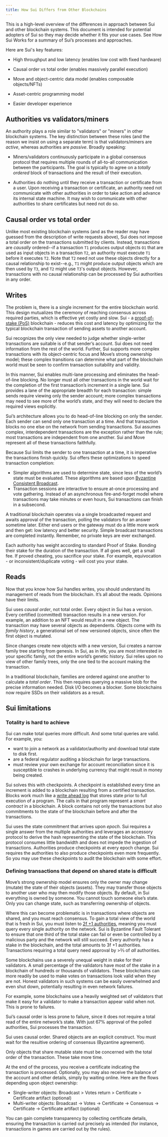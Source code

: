 ```yaml
---
title: How Sui Differs from Other Blockchains
---
```


This is a high-level overview of the differences in approach between Sui and other blockchain systems. This document is intended for potential adopters of Sui so they may decide whether it fits your use cases. See How Sui Works for a summary of Sui’s processes and approaches.

Here are Sui's key features:

- High throughput and low latency (enables low cost with fixed hardware)

- Causal order vs total order (enables massively parallel execution)

- Move and object-centric data model (enables composable objects/NFTs)

- Asset-centric programming model

- Easier developer experience


## Authorities vs validators/miners

An authority plays a role similar to "validators" or "miners" in other blockchain systems. The key distinction between these roles (and the reason we insist on using a separate term) is that validators/miners are *active*, whereas authorities are *passive*. Broadly speaking:

* Miners/validators continuously participate in a global consensus protocol that requires multiple rounds of all-to-all communication between the participants. The goal is typically to agree on a *totally ordered* block of transactions and the result of their execution.

* Authorities do nothing until they receive a transaction or certificate from a user. Upon receiving a transaction or certificate, an authority need not communicate with other authorities in order to take action and advance its internal state machine. It may wish to communicate with other authorities to share certificates but need not do so.

## Causal order vs total order

Unlike most existing blockchain systems (and as the reader may have guessed from the description of write requests above), Sui does not impose a total order on the transactions submitted by clients. Instead, transactions are *causally* ordered--if a transaction `T1` produces output objects `O1` that are used as input objects in a transaction `T2`, an authority must execute `T1` before it executes `T2`. Note that `T2` need not use these objects directly for a causal relationship to exist--e.g., `T1` might produce output objects which are then used by `T3`, and `T2` might use `T3`'s output objects. However, transactions with no causal relationship can be processed by Sui authorities in any order.

## Writes

The problem is, there is a single increment for the entire blockchain world. This design mutualizes the ceremony of reaching consensus across required parties, which is effective yet costly and slow. Sui - a [proof-of-stake (PoS)](https://en.wikipedia.org/wiki/Proof_of_stake) blockchain - reduces this cost and latency by optimizing for the typical blockchain transaction of sending assets to another account.

Sui recognizes the only view needed to judge whether single-writer transactions are suitable is of that sender’s account. Sui does not need information from the rest of the world. Further, Sui supports more complex transactions with its object-centric focus and Move’s strong ownership model; these complex transitions can determine what part of the blockchain world must be seen to confirm transaction suitability and validity.

In this manner, Sui enables multi-lane processing and eliminates the head-of-line blocking. No longer must all other transactions in the world wait for the completion of the first transaction’s increment in a single lane. Sui provides a lane of the appropriate breadth for each transaction: simple sends require viewing only the sender account; more complex transactions may need to see more of the world’s state, and they will need to declare the required views explicitly.

Sui’s architecture allows you to do head-of-line blocking on only the sender. Each sender can send only one transaction at a time. And that transaction blocks no one else on the network from sending transactions. Sui assumes complex, interdependent transactions are the exception rather than the rule; most transactions are independent from one another. Sui and Move represent all of these transactions faithfully.

Because Sui limits the sender to one transaction at a time, it is imperative the transactions finish quickly. Sui offers these optimizations to speed transaction completion:

* Simpler algorithms are used to determine state, since less of the world’s state must be evaluated. These algorithms are based upon [Byzantine Consistent Broadcast](https://www.bc.edu/content/dam/bc1/schools/mcas/cs/pdf/honors-thesis/Thesis_Yifan-Zhang.pdf).
* Transaction sessions are interactive to ensure at-once processing and vote gathering. Instead of an asynchronous fire-and-forget model where transactions may take minutes or even hours, Sui transactions can finish in a subsecond.

A traditional blockchain operates via a single broadcasted request and awaits approval of the transaction, polling the validators for an answer sometime later. Either end users or the gateway must do a little more work and then get: low latency and better security. Simple broadcast transactions are completed instantly. Remember, no private keys are ever exchanged.

Each authority has weight according to standard Proof of Stake. Bonding their stake for the duration of the transaction. If all goes well, get a small fee. If proved cheating, you sacrifice your stake. For example, equivocation  - or inconsistent/duplicate voting - will cost you your stake.

## Reads

Now that you know how Sui handles writes, you should understand its management of reads from the blockchain. It’s all about the reads. Opinions have their limits.

Sui uses *causal order*, not total order. Every object in Sui has a version. Every certified (committed) transaction results in a new version. For example, an addition to an NFT would result in a new object. The transaction may have several objects as dependents. Objects come with its *family history*, a generational set of new versioned objects, since often the first object is mutated.

Since changes create new objects with a new version, Sui creates a narrow family tree starting from genesis. In Sui, as in life, you are most interested in your specific family, not the entire world’s genetic history. Sui relies upon no view of other family trees, only the one tied to the account making the transaction.

In a traditional blockchain, families are ordered against one another to calculate a *total order*. This then requires querying a massive blob for the precise information needed. Disk I/O becomes a blocker. Some blockchains now require SSDs on their validators as a result.

## Sui limitations

### Totality is hard to achieve

Sui can make total queries more difficult. And some total queries are valid. For example, you:

* want to join a network as a validator/authority and download total state to disk first.
* are a federal regulator auditing a blockchain for large transactions.
* must review your own exchange for account reconciliation since it is susceptible to crashes in underlying currency  that might result in money being created.

Sui solves this with checkpoints. A checkpoint is established every time an increment is added to a blockchain resulting from a certified transaction. Blocks work much like a [write ahead log](https://en.wikipedia.org/wiki/Write-ahead_logging) that stores state prior to full execution of a program. The calls in that program represent a *smart contract* in a blockchain. A block contains not only the transactions but also commitments to the state of the blockchain before and after the transactions.

Sui uses the state commitment that arrives upon *epoch*. Sui requires a single answer from the multiple authorities and leverages an accessory protocol to derive the hash representing the state of the blockchain. This protocol consumes little bandwidth and does not impede the ingestion of transactions. Authorities produce checkpoints at every epoch change. Sui requires the authorities to also produce checkpoints even more frequently. So you may use these checkpoints to audit the blockchain with some effort.

### Defining transactions that depend on shared state is difficult

Move’s strong ownership model ensures only the owner may change (mutate) the state of their objects (assets). They may transfer those objects to another user who may then modify those objects. By default, in Sui everything is owned by someone. You cannot touch someone else’s state. Only you can change state, such as transferring ownership of objects.

Where this can become problematic is in transactions where objects are shared, and you must reach consensus. To gain a total view of the world that is fresh in Sui, you must listen to [2f +1 authorities](https://www.gsd.inesc-id.pt/~mpc/pubs/bc2f+1.pdf), meaning you must query every single authority on the network. Sui is Byzantine Fault Tolerant to ensure that one third of the total stake can fail or even be controlled by a malicious party and the network will still succeed. Every authority has a stake in the blockchain, and the total amounts to 3f +1 authorities. Transactions requiring a total query need approval by >⅔ of *all* authorities.

Some blockchains use a severely unequal weight in stake for their validators. A small percentage of the validators have most of the stake in a blockchain of hundreds or thousands of validators. These blockchains can more readily be used to make votes on transactions look valid when they are not. Honest validators in such systems can be easily overwhelmed and even shut down, potentially resulting in even network failures.

For example, some blockchains use a heavily weighted set of validators that make it easy for a validator to make a transaction appear valid when not. This is prone to failures.

Sui’s causal order is less prone to failure, since it does not require a total read of the entire network’s state. With just 67% approval of the polled authorities, Sui processes the transaction.

Sui uses causal order. Shared objects are an explicit construct. You must wait for the resultive ordering of consensus (Byzantine agreement).

Only objects that share mutable state must be concerned with the total order of the transaction. These take more time.

At the end of the process, you receive a certificate indicating the transaction is processed. Optionally, you may also receive the balance of the account and other details, simply by waiting online. Here are the flows depending upon object ownership:

* Single-writer objects: Broadcast > Votes return > Certificate > Certificate artifact (optional)
* Multi-writer objects: Broadcast -> Votes -> Certificate -> Consensus -> Certificate -> Certificate artifact (optional)

You can gain complete transparency by collecting certificate details, ensuring the transaction is carried out precisely as intended (for instance, transactions in games are carried out by the rules).
